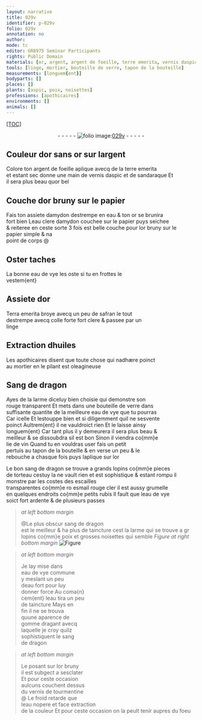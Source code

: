 ```yaml
---
layout: narrative
title: 029v
identifier: p-029v
folio: 029v
annotation: no
author:
mode: tc
editor: GR8975 Seminar Participants
rights: Public Domain
materials: [or, argent, argent de foeille, terre emerita, vernis daspic, sandaraque, or bel, or bruny, papier, amydon, eau, eau clere damydon, eau de vye, Terra emerita, safran, colle forte, linge, huiles, Sang de dragon, verre, lie de vin, sang de dragon, esmail rouge cler, rubis, poix, noisettes, eau de vye commune, eau fort, gomme dragant, vernis de tourmentine]
tools: [linge, mortier, bouteille de verre, tapon de la bouteille]
measurements: [longuem{ent}]
bodyparts: []
places: []
plants: [aspic, poix, noisettes]
professions: [apothicaires]
environments: []
animals: []
---
```


<p><a href="{{site.url}}/{{base.url}}/diplomatic/">[TOC]</a></p><div class="folio" align="center">- - - - - <a href="http://gallica.bnf.fr/ark:/12148/btv1b10500001g/f64.item" target="_blank"><img src="https://cu-mkp.github.io/2017-workshop-edition/assets/photo-icon.png" alt="folio image: " style="display:inline-block; margin-bottom:-3px;"/>029v</a> - - - - - </div>  
  

## Couleur dor sans <span class="m">or</span> sur l<span class="m">argent</span>

 
Colore ton <span class="m">argent de foeille</span> aplique avecq de la <span class="m">terre emerita</span><br/> et estant sec donne une main de <span class="m">vernis d<span class="pa">aspic</span></span> et de <span class="m">sandaraque</span> Et<br/> il sera plus beau qu<span class="m">or bel</span>
 
 
  

## Couche d<span class="m">or bruny</span> sur le <span class="m">papier</span>

 
Fais ton assiete d<span class="m">amydon</span> destrempe en <span class="m">eau</span> & ton <span class="m">or</span> se brunira<br/> fort bien L<span class="m">eau clere damydon</span> couchee sur le <span class="m">papier</span> puys seichee<br/> & reiteree en ceste sorte 3 fois est belle couche pour l<span class="m">or bruny</span> sur le<br/> <span class="m">papier</span> simple & na<br/> point de corps @
 
 
  

## Oster taches

 
La bonne <span class="m">eau de vye</span> les oste si tu en frottes le<br/> vestem{ent}
 
 
  

## Assiete d<span class="m">or</span>

 
<span class="m">Terra emerita</span> broye avecq un peu de <span class="m">safran</span> le tout<br/> destrempe avecq <span class="m">colle forte</span> fort clere & passee par un<br/> <span class="tl"> <span class="m">linge</span></span>
 
 
  

## Extraction d<span class="m">huiles</span>

 
 Les <span class="pro">apothicaires</span> disent que toute chose qui nadhære poinct<br/> au <span class="tl">mortier</span> en le pilant est oleagineuse
 
 
  

## <span class="m">Sang de dragon</span>

 
Ayes de la larme diceluy bien choisie qui demonstre son<br/> rouge transparent Et mets dans une <span class="tl">bouteille de <span class="m">verre</span></span> dans<br/> suffisante quantite de la meilleure <span class="m">eau de vye</span> que tu pourras<br/> <span class="del">Car icelle</span> Et lestouppe bien et si diligemment quil ne sesvente<br/> poinct Aultrem{ent} il ne vauldroict rien Et le laisse ainsy<br/> <span class="ms">longuem{ent}</span> Car tant plus il <span class="del">y</span> demeurera il sera plus beau &<br/> meilleur & se dissoubdra sil est bon Sinon il viendra co{mm}e<br/> <span class="m">lie de vin</span> Quand tu en vouldras user fais un petit<br/> pertuis au <span class="tl">tapon de la bouteille</span> & en verse un peu & le<br/> rebouche a chasque fois puys laplique sur l<span class="m">or</span>
 
 Le bon <span class="m">sang de dragon</span> se trouve a grands lopins co{mm}e pieces<br/> de torteau <span class="add">cestuy la ne vault rien et est sophistique</span> & estant rompu il monstre par les costes des escailles<br/> transparentes co{mm}e <span class="del">ro</span> <span class="m">esmail rouge cler</span> il est aussy grumelle<br/> en quelques endroits co{mm}e petits <span class="m">rubis</span> Il fault que l<span class="m">eau de vye</span><br/> soict fort ardente & de plusieurs passes
 
> *at left bottom margin*
> 
> 
>   @Le plus obscur <span class="m">sang de dragon</span><br/> est le meilleur & ha plus de taincture cest la larme qui se trouve a <span class="del">gr</span> lopins co{mm}e <span class="m"><span class="pa">poix</span></span> et grosses <span class="m"><span class="pa">noisettes</span></span> qui semble 
> *Figure*
> *at right bottom margin*
> <a href="https://drive.google.com/open?id=0B9-oNrvWdlO5cXJfWVlSSGlKOGs" target="_blank"><img src="https://cu-mkp.github.io/GR8975-edition/assets/photo-icon.png" alt="Figure" style="display:inline-block; margin-bottom:-3px;"/></a>
 
 
> *at left bottom margin*
> 
> 
>   Je lay mise dans<br/> <span class="m">eau de vye commune</span><br/> y meslant un peu<br/> d<span class="m">eau fort</span> pour luy<br/> donner force Au coma{n}<br/> cem{ent} l<span class="m">eau</span> tira un peu<br/> de taincture Mays en<br/> fin il ne se trouva<br/> quune aparence de<br/> <span class="m">gomme dragant</span> avecq<br/> laquelle je croy quilz<br/> sophistiquent le <span class="m">sang<br/> de dragon</span>
 
> *at left bottom margin*
> 
> 
>   Le posant sur l<span class="m">or bruny</span><br/> il est subgect a sesclater<br/> Et pour ceste occasion<br/> aulcuns couchent dessus<br/> du <span class="m">vernis de tourmentine</span><br/> @ Le froid retarde que<br/> l<span class="m">eau</span> nopere et face extraction<br/> de la couleur Et pour ceste occasion on la peult tenir aupres du foeu
 
